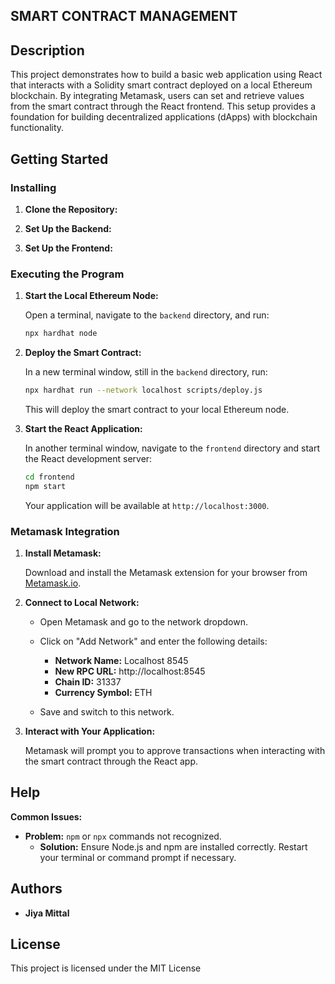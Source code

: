 ## SMART CONTRACT MANAGEMENT

## Description

This project demonstrates how to build a basic web application using React that interacts with a Solidity smart contract deployed on a local Ethereum blockchain. By integrating Metamask, users can set and retrieve values from the smart contract through the React frontend. This setup provides a foundation for building decentralized applications (dApps) with blockchain functionality.

## Getting Started

### Installing

1. **Clone the Repository:**


2. **Set Up the Backend:**



3. **Set Up the Frontend:**



### Executing the Program

1. **Start the Local Ethereum Node:**

    Open a terminal, navigate to the `backend` directory, and run:

    ```bash
    npx hardhat node
    ```

2. **Deploy the Smart Contract:**

    In a new terminal window, still in the `backend` directory, run:

    ```bash
    npx hardhat run --network localhost scripts/deploy.js
    ```

    This will deploy the smart contract to your local Ethereum node.

3. **Start the React Application:**

    In another terminal window, navigate to the `frontend` directory and start the React development server:

    ```bash
    cd frontend
    npm start
    ```

    Your application will be available at `http://localhost:3000`.

### Metamask Integration

1. **Install Metamask:**

    Download and install the Metamask extension for your browser from [Metamask.io](https://metamask.io/).

2. **Connect to Local Network:**

    - Open Metamask and go to the network dropdown.
    - Click on "Add Network" and enter the following details:
      - **Network Name:** Localhost 8545
      - **New RPC URL:** http://localhost:8545
      - **Chain ID:** 31337
      - **Currency Symbol:** ETH

    - Save and switch to this network.

3. **Interact with Your Application:**

    Metamask will prompt you to approve transactions when interacting with the smart contract through the React app.

## Help

**Common Issues:**

- **Problem:** `npm` or `npx` commands not recognized.
  - **Solution:** Ensure Node.js and npm are installed correctly. Restart your terminal or command prompt if necessary.


## Authors

- **Jiya Mittal**
## License

This project is licensed under the MIT License 

